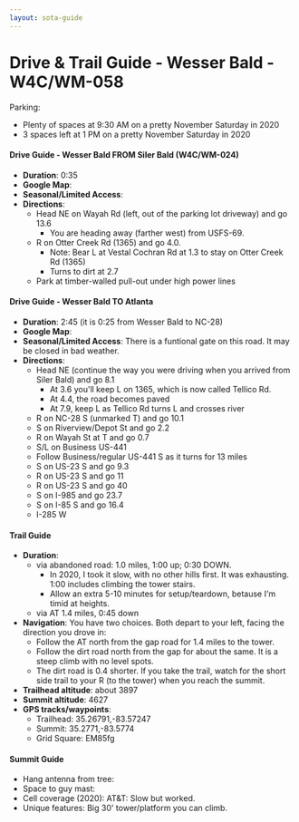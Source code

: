 ```yaml
---
layout: sota-guide
---
```

# Drive & Trail Guide - Wesser Bald - W4C/WM-058

Parking: 

* Plenty of spaces at 9:30 AM on a pretty November Saturday in 2020
* 3 spaces left at 1 PM  on a pretty November Saturday in 2020

#### Drive Guide - Wesser Bald FROM Siler Bald (W4C/WM-024)

* **Duration**: 0:35
* **Google Map**: 
* **Seasonal/Limited Access**:
* **Directions**:
    * Head NE on Wayah Rd (left, out of the parking lot driveway) and go 13.6
        * You are heading away (farther west) from USFS-69.
    * R on Otter Creek Rd (1365) and go 4.0.
        * Note: Bear L at Vestal Cochran Rd at 1.3 to stay on Otter Creek Rd (1365)
        * Turns to dirt at 2.7
    * Park at timber-walled pull-out under high power lines

#### Drive Guide - Wesser Bald TO Atlanta

* **Duration**: 2:45 (it is 0:25 from Wesser Bald to NC-28)
* **Google Map**: 
* **Seasonal/Limited Access**: There is a funtional gate on this road. It may be closed in bad weather.
* **Directions**: 
    * Head NE (continue the way you were driving when you arrived from Siler Bald) and go 8.1
        * At 3.6 you'll keep L on 1365, which is now called Tellico Rd.
        * At 4.4, the road becomes paved
        * At 7.9, keep L as Tellico Rd turns L and crosses river
    * R on NC-28 S (unmarked T) and go 10.1
    * S on Riverview/Depot St and go 2.2
    * R on Wayah St at T and go 0.7
    * S/L on Business US-441
    * Follow Business/regular US-441 S as it turns for 13 miles
    * S on US-23 S and go 9.3
    * R on US-23 S and go 11
    * R on US-23 S and go 40
    * S on I-985 and go 23.7
    * S on I-85 S and go 16.4
    * I-285 W

#### Trail Guide

* **Duration**: 
    * via abandoned road: 1.0 miles, 1:00 up; 0:30 DOWN. 
      * In 2020, I took it slow, with no other hills first. It was exhausting.  1:00 includes climbing the tower stairs.
      * Allow an extra 5-10 minutes for setup/teardown, betause I'm timid at heights.
    * via AT 1.4 miles, 0:45 down
* **Navigation**: You have two choices.  Both depart to your left, facing the direction you drove in:
    * Follow the AT north from the gap road for 1.4 miles to the tower.
    * Follow the dirt road north from the gap for about the same. It is a steep climb with no level spots.
    * The dirt road is 0.4 shorter.  If you take the trail, watch for the short side trail to your R (to the tower) when you reach the summit.
* **Trailhead altitude**: about 3897
* **Summit altitude**: 4627
* **GPS tracks/waypoints**:
    * Trailhead: 35.26791,-83.57247
    * Summit: 35.2771,-83.5774
    * Grid Square: EM85fg

#### Summit Guide

* Hang antenna from tree:
* Space to guy mast:
* Cell coverage (2020): AT&T: Slow but worked.
* Unique features: Big 30' tower/platform you can climb.
